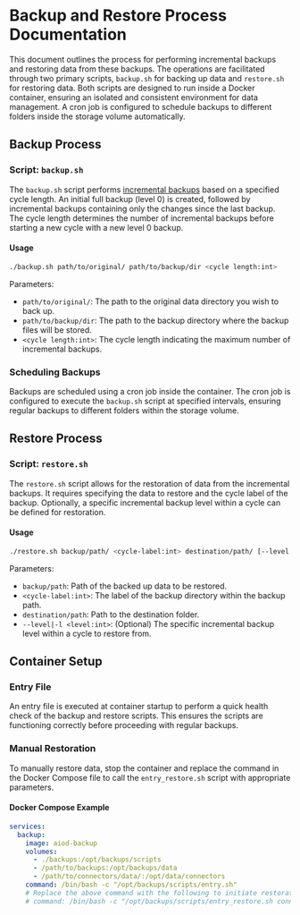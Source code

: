 # Backup and Restore Process Documentation

This document outlines the process for performing incremental backups and restoring data from these backups. The operations are facilitated through two primary scripts, `backup.sh` for backing up data and `restore.sh` for restoring data. Both scripts are designed to run inside a Docker container, ensuring an isolated and consistent environment for data management. A cron job is configured to schedule backups to different folders inside the storage volume automatically.

## Backup Process

### Script: `backup.sh`

The `backup.sh` script performs [incremental backups](https://www.gnu.org/software/tar/manual/html_section/Incremental-Dumps.html) based on a specified cycle length. An initial full backup (level 0) is created, followed by incremental backups containing only the changes since the last backup. The cycle length determines the number of incremental backups before starting a new cycle with a new level 0 backup.

#### Usage

```bash
./backup.sh path/to/original/ path/to/backup/dir <cycle length:int>
```

Parameters:
- `path/to/original/`: The path to the original data directory you wish to back up.
- `path/to/backup/dir`: The path to the backup directory where the backup files will be stored.
- `<cycle length:int>`: The cycle length indicating the maximum number of incremental backups.

### Scheduling Backups

Backups are scheduled using a cron job inside the container. The cron job is configured to execute the `backup.sh` script at specified intervals, ensuring regular backups to different folders within the storage volume.

## Restore Process

### Script: `restore.sh`

The `restore.sh` script allows for the restoration of data from the incremental backups. It requires specifying the data to restore and the cycle label of the backup. Optionally, a specific incremental backup level within a cycle can be defined for restoration.

#### Usage

```bash
./restore.sh backup/path/ <cycle-label:int> destination/path/ [--level|-l <level:int>]
```

Parameters:
- `backup/path`: Path of the backed up data to be restored.
- `<cycle-label:int>`: The label of the backup directory within the backup path.
- `destination/path`: Path to the destination folder.
- `--level|-l <level:int>`: (Optional) The specific incremental backup level within a cycle to restore from.

## Container Setup

### Entry File

An entry file is executed at container startup to perform a quick health check of the backup and restore scripts. This ensures the scripts are functioning correctly before proceeding with regular backups.

### Manual Restoration

To manually restore data, stop the container and replace the command in the Docker Compose file to call the `entry_restore.sh` script with appropriate parameters.

#### Docker Compose Example

```yaml
services:
  backup:
    image: aiod-backup
    volumes:
      - ./backups:/opt/backups/scripts
      - /path/to/backups:/opt/backups/data
      - /path/to/connectors/data/:/opt/data/connectors 
    command: /bin/bash -c "/opt/backups/scripts/entry.sh"
    # Replace the above command with the following to initiate restoration of the connectors volume from cycle 2 and level 10:
    # command: /bin/bash -c "/opt/backups/scripts/entry_restore.sh connectors 2 10"
```